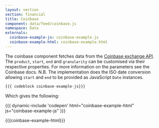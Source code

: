 ```yaml
---
layout: section
section: financial
title: Coinbase
component: data/feed/coinbase.js
namespace: Data
externals:
  coinbase-example-js: coinbase-example.js
  coinbase-example-html: coinbase-example.html
---
```


The coinbase component fetches data from the [Coinbase exchange API](https://docs.exchange.coinbase.com/#market-data). The `product`, `start`, `end` and `granularity` can be customised via their respective properties. For more information on the parameters see the Coinbase docs. N.B. The implementation does the ISO date conversion allowing `start` and `end` to be provided as JavaScript `Date` instances.

```js
{{{ codeblock coinbase-example-js}}}
```

Which gives the following:

{{{ dynamic-include 'codepen' html="coinbase-example-html" js="coinbase-example-js" }}}

{{{coinbase-example-html}}}
<script type="text/javascript">
{{{coinbase-example-js}}}
</script>
